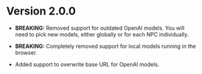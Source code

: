 # Version 2.0.0

- **BREAKING:** Removed support for outdated OpenAI models. You will need to pick new models, either globally or for each NPC individually.
- **BREAKING:** Completely removed support for local models running in the browser.

- Added support to overwrite base URL for OpenAI models.

